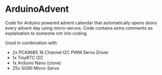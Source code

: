 # ArduinoAdvent

Code for Arduino powered advent calendar that automatically opens doors every advent day using micro-servos. Code contains extra comments as explaination to someone not into coding.

 Used in combination with:
 * 2x PCA9685 16 Channel I2C PWM Servo Driver
 * 1x TinyRTC I2C
 * 1x Arduino Nano (clone)
 * 25x SG90 Micro-Servo
